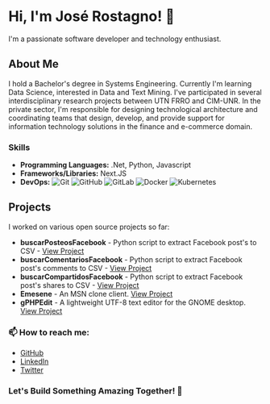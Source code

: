 # Hi, I'm José Rostagno! 👋

I'm a passionate software developer and technology enthusiast.

## About Me

I hold a Bachelor's degree in Systems Engineering. Currently I'm learning Data Science, interested in Data and Text Mining.
I've participated in several interdisciplinary research projects between UTN FRRO and CIM-UNR.
In the private sector, I'm responsible for designing technological architecture and coordinating teams that design, develop, and provide support for information technology solutions in the finance and e-commerce domain.

### Skills

- **Programming Languages:** .Net, Python, Javascript
- **Frameworks/Libraries:** Next.JS
- **DevOps:** 
![Git](https://img.shields.io/badge/-Git-333333?style=flat&logo=git)
![GitHub](https://img.shields.io/badge/-GitHub-333333?style=flat&logo=github)
![GitLab](https://img.shields.io/badge/-GitLab-333333?style=flat&logo=gitlab)
![Docker](https://img.shields.io/badge/-Docker-333333?style=flat&logo=docker)
![Kubernetes](https://img.shields.io/badge/-Kubernetes-333333?style=flat&logo=kubernetes)

## Projects
I worked on various open source projects so far:
- **buscarPosteosFacebook** - Python script to extract Facebook post's to CSV - [View Project](https://github.com/pepeleproso/buscarPosteosFacebook)
- **buscarComentariosFacebook** - Python script to extract Facebook post's comments to CSV - [View Project](https://github.com/pepeleproso/buscarComentariosFacebook)
- **buscarCompartidosFacebook** - Python script to extract Facebook post's shares to CSV - [View Project](https://github.com/pepeleproso/buscarCompartidosFacebook)
- **Emesene** - An MSN clone client. [View Project](https://github.com/emesene/emesene)
- **gPHPEdit** - A lightweight UTF-8 text editor for the GNOME desktop. [View Project](https://github.com/gphpedit/gphpedit)

### 📫 How to reach me:

- [GitHub](https://github.com/pepeleproso)
- [LinkedIn](https://ar.linkedin.com/in/joserostagno)
- [Twitter](https://twitter.com/rostagnojose)

### Let's Build Something Amazing Together! 🚀

